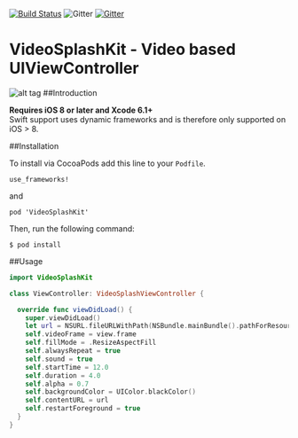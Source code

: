 
[![Build Status](https://travis-ci.org/movielala/VideoSplashKit.svg)](https://travis-ci.org/movielala/VideoSplashKit) ![Gitter](https://img.shields.io/badge/license-MIT-blue.svg)
[![Gitter](https://badges.gitter.im/Join%20Chat.svg)](https://gitter.im/movielala/VideoSplashKit?utm_source=badge&utm_medium=badge&utm_campaign=pr-badge)
# VideoSplashKit - Video based UIViewController
![alt tag](http://oi57.tinypic.com/e5hi82.jpg)
##Introduction

__Requires iOS 8 or later and Xcode 6.1+__<br/>
 Swift support uses dynamic frameworks and is therefore only supported on iOS > 8.

##Installation

To install via CocoaPods add this line to your `Podfile`.

```
use_frameworks!
```
and
```
pod 'VideoSplashKit'
```

Then, run the following command:

```$ pod install```

##Usage

```swift
import VideoSplashKit

class ViewController: VideoSplashViewController {

  override func viewDidLoad() {
    super.viewDidLoad()
    let url = NSURL.fileURLWithPath(NSBundle.mainBundle().pathForResource("test", ofType: "mp4")!)
    self.videoFrame = view.frame
    self.fillMode = .ResizeAspectFill
    self.alwaysRepeat = true
    self.sound = true
    self.startTime = 12.0
    self.duration = 4.0
    self.alpha = 0.7
    self.backgroundColor = UIColor.blackColor()
    self.contentURL = url
    self.restartForeground = true
  }
}
```
